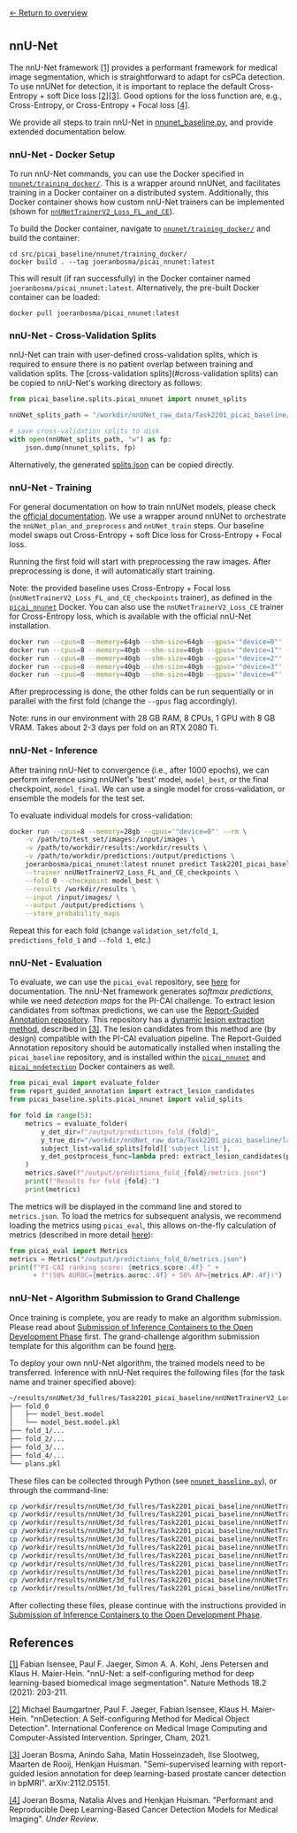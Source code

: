 [← Return to overview](https://github.com/DIAGNijmegen/picai_baseline#baseline-ai-models-for-prostate-cancer-detection-in-mri)

#

## nnU-Net
The nnU-Net framework [[1]](#1) provides a performant framework for medical image segmentation, which is straightforward to adapt for csPCa detection. To use nnUNet for detection, it is important to replace the default Cross-Entropy + soft Dice loss [[2]](#2)[[3]](#3). Good options for the loss function are, e.g., Cross-Entropy, or Cross-Entropy + Focal loss [[4]](#4).

We provide all steps to train nnU-Net in [nnunet_baseline.py](src/picai_baseline/nnunet/nnunet_baseline.py), and provide extended documentation below.


### nnU-Net - Docker Setup
To run nnU-Net commands, you can use the Docker specified in [`nnunet/training_docker/`](src/picai_baseline/nnunet/training_docker/). This is a wrapper around nnUNet, and facilitates training in a Docker container on a distributed system. Additionally, this Docker container shows how custom nnU-Net trainers can be implemented (shown for [`nnUNetTrainerV2_Loss_FL_and_CE`](src/picai_baseline/nnunet/training_docker/nnUNetTrainerV2_Loss_FL_and_CE.py)).

To build the Docker container, navigate to [`nnunet/training_docker/`](src/picai_baseline/nnunet/training_docker/) and build the container:

```
cd src/picai_baseline/nnunet/training_docker/
docker build . --tag joeranbosma/picai_nnunet:latest
```

This will result (if ran successfully) in the Docker container named `joeranbosma/picai_nnunet:latest`. Alternatively, the pre-built Docker container can be loaded:

```
docker pull joeranbosma/picai_nnunet:latest
```


### nnU-Net - Cross-Validation Splits
nnU-Net can train with user-defined cross-validation splits, which is required to ensure there is no patient overlap between training and validation splits. The [cross-validation splits](#cross-validation splits) can be copied to nnU-Net's working directory as follows:

```python
from picai_baseline.splits.picai_nnunet import nnunet_splits

nnUNet_splits_path = "/workdir/nnUNet_raw_data/Task2201_picai_baseline/splits.json"

# save cross-validation splits to disk
with open(nnUNet_splits_path, "w") as fp:
    json.dump(nnunet_splits, fp)
```

Alternatively, the generated [splits.json](src/picai_baseline/splits/picai_nnunet/splits.json) can be copied directly.


### nnU-Net - Training
For general documentation on how to train nnUNet models, please check the [official documentation](https://github.com/MIC-DKFZ/nnUNet#usage). We use a wrapper around nnUNet to orchestrate the `nnUNet_plan_and_preprocess` and `nnUNet_train` steps. Our baseline model swaps out Cross-Entropy + soft Dice loss for Cross-Entropy + Focal loss.

Running the first fold will start with preprocessing the raw images. After preprocessing is done, it will automatically start training.

Note: the provided baseline uses Cross-Entropy + Focal loss (`nnUNetTrainerV2_Loss_FL_and_CE_checkpoints` trainer), as defined in the [`picai_nnunet`](src/picai_baseline/nnunet/training_docker) Docker. You can also use the `nnUNetTrainerV2_Loss_CE` trainer for Cross-Entropy loss, which is available with the official nnU-Net installation.

```bash
docker run --cpus=8 --memory=64gb --shm-size=64gb --gpus='"device=0"' --rm -v /path/to/workdir:/workdir/ joeranbosma/picai_nnunet:latest nnunet plan_train Task2203_picai_baseline /workdir/ --trainer nnUNetTrainerV2_Loss_FL_and_CE_checkpoints --fold 0 --custom_split /workdir/nnUNet_raw_data/Task2203_picai_baseline/splits.json
docker run --cpus=8 --memory=40gb --shm-size=40gb --gpus='"device=1"' --rm -v /path/to/workdir:/workdir/ joeranbosma/picai_nnunet:latest nnunet plan_train Task2203_picai_baseline /workdir/ --trainer nnUNetTrainerV2_Loss_FL_and_CE_checkpoints --fold 1 --custom_split /workdir/nnUNet_raw_data/Task2203_picai_baseline/splits.json
docker run --cpus=8 --memory=40gb --shm-size=40gb --gpus='"device=2"' --rm -v /path/to/workdir:/workdir/ joeranbosma/picai_nnunet:latest nnunet plan_train Task2203_picai_baseline /workdir/ --trainer nnUNetTrainerV2_Loss_FL_and_CE_checkpoints --fold 2 --custom_split /workdir/nnUNet_raw_data/Task2203_picai_baseline/splits.json
docker run --cpus=8 --memory=40gb --shm-size=40gb --gpus='"device=3"' --rm -v /path/to/workdir:/workdir/ joeranbosma/picai_nnunet:latest nnunet plan_train Task2203_picai_baseline /workdir/ --trainer nnUNetTrainerV2_Loss_FL_and_CE_checkpoints --fold 3 --custom_split /workdir/nnUNet_raw_data/Task2203_picai_baseline/splits.json
docker run --cpus=8 --memory=40gb --shm-size=40gb --gpus='"device=4"' --rm -v /path/to/workdir:/workdir/ joeranbosma/picai_nnunet:latest nnunet plan_train Task2203_picai_baseline /workdir/ --trainer nnUNetTrainerV2_Loss_FL_and_CE_checkpoints --fold 4 --custom_split /workdir/nnUNet_raw_data/Task2203_picai_baseline/splits.json

```

After preprocessing is done, the other folds can be run sequentially or in parallel with the first fold (change the `--gpus` flag accordingly).

Note: runs in our environment with 28 GB RAM, 8 CPUs, 1 GPU with 8 GB VRAM. Takes about 2-3 days per fold on an RTX 2080 Ti.


### nnU-Net - Inference
After training nnU-Net to convergence (i.e., after 1000 epochs), we can perform inference using nnUNet's 'best' model, `model_best`, or the final checkpoint, `model_final`. We can use a single model for cross-validation, or ensemble the models for the test set.

To evaluate individual models for cross-validation:

```bash
docker run --cpus=8 --memory=28gb --gpus='"device=0"' --rm \
    -v /path/to/test_set/images:/input/images \
    -v /path/to/workdir/results:/workdir/results \
    -v /path/to/workdir/predictions:/output/predictions \
    joeranbosma/picai_nnunet:latest nnunet predict Task2201_picai_baseline \
    --trainer nnUNetTrainerV2_Loss_FL_and_CE_checkpoints \
    --fold 0 --checkpoint model_best \
    --results /workdir/results \
    --input /input/images/ \
    --output /output/predictions \
    --store_probability_maps
```

Repeat this for each fold (change `validation_set/fold_1`, `predictions_fold_1` and `--fold 1`, etc.)


### nnU-Net - Evaluation
To evaluate, we can use the `picai_eval` repository, see [here](https://github.com/DIAGNijmegen/picai_eval) for documentation.
The nnU-Net framework generates _softmax predictions_, while we need _detection maps_ for the PI-CAI challenge. To extract lesion candidates from softmax predictions, we can use the [Report-Guided Annotation repository](https://github.com/DIAGNijmegen/Report-Guided-Annotation). This repository has a [dynamic lesion extraction method](https://github.com/DIAGNijmegen/Report-Guided-Annotation/blob/main/src/report_guided_annotation/extract_lesion_candidates.py), described in [[3]](#3). The lesion candidates from this method are (by design) compatible with the PI-CAI evaluation pipeline. The Report-Guided Annotation repository should be automatically installed when installing the `picai_baseline` repository, and is installed within the [`picai_nnunet`][picai_nnunet_docker] and [`picai_nndetection`][picai_nndetection_docker] Docker containers as well.

```python
from picai_eval import evaluate_folder
from report_guided_annotation import extract_lesion_candidates
from picai_baseline.splits.picai_nnunet import valid_splits

for fold in range(5):
    metrics = evaluate_folder(
        y_det_dir=f"/output/predictions_fold_{fold}",
        y_true_dir="/workdir/nnUNet_raw_data/Task2201_picai_baseline/labelsTr",
        subject_list=valid_splits[fold]['subject_list'],
        y_det_postprocess_func=lambda pred: extract_lesion_candidates(pred)[0],
    )
    metrics.save(f"/output/predictions_fold_{fold}/metrics.json")
    print(f"Results for fold {fold}:")
    print(metrics)
```

The metrics will be displayed in the command line and stored to `metrics.json`. To load the metrics for subsequent analysis, we recommend loading the metrics using `picai_eval`, this allows on-the-fly calculation of metrics (described in more detail [here](https://github.com/DIAGNijmegen/picai_eval#accessing-metrics-after-evaluation)):

```python
from picai_eval import Metrics
metrics = Metrics("/output/predictions_fold_0/metrics.json")
print(f"PI-CAI ranking score: {metrics.score:.4f} " +
      + f"(50% AUROC={metrics.auroc:.4f} + 50% AP={metrics.AP:.4f})")
```

### nnU-Net - Algorithm Submission to Grand Challenge
Once training is complete, you are ready to make an algorithm submission. Please read about [Submission of Inference Containers to the Open Development Phase](https://pi-cai.grand-challenge.org/ai-algorithm-submissions/) first. The grand-challenge algorithm submission template for this algorithm can be found [here](https://github.com/DIAGNijmegen/picai_nnunet_gc_algorithm).

To deploy your own nnU-Net algorithm, the trained models need to be transferred. Inference with nnU-Net requires the following files (for the task name and trainer specified above):

```bash
~/results/nnUNet/3d_fullres/Task2201_picai_baseline/nnUNetTrainerV2_Loss_FL_and_CE_checkpoints__nnUNetPlansv2.1
├── fold_0
│   ├── model_best.model
│   └── model_best.model.pkl
├── fold_1/...
├── fold_2/...
├── fold_3/...
├── fold_4/...
└── plans.pkl
```

These files can be collected through Python (see [`nnunet_baseline.py`](src/picai_baseline/nnunet/nnunet_baseline.py)), or through the command-line:

```bash
cp /workdir/results/nnUNet/3d_fullres/Task2201_picai_baseline/nnUNetTrainerV2_Loss_FL_and_CE_checkpoints__nnUNetPlansv2.1/fold_0/model_best.model /path/to/repos/picai_nnunet_gc_algorithm/results/nnUNet/3d_fullres/Task2201_picai_baseline/nnUNetTrainerV2_Loss_FL_and_CE_checkpoints__nnUNetPlansv2.1/fold_0/model_best.model
cp /workdir/results/nnUNet/3d_fullres/Task2201_picai_baseline/nnUNetTrainerV2_Loss_FL_and_CE_checkpoints__nnUNetPlansv2.1/fold_0/model_best.model.pkl /path/to/repos/picai_nnunet_gc_algorithm/results/nnUNet/3d_fullres/Task2201_picai_baseline/nnUNetTrainerV2_Loss_FL_and_CE_checkpoints__nnUNetPlansv2.1/fold_0/model_best.model.pkl
cp /workdir/results/nnUNet/3d_fullres/Task2201_picai_baseline/nnUNetTrainerV2_Loss_FL_and_CE_checkpoints__nnUNetPlansv2.1/fold_1/model_best.model /path/to/repos/picai_nnunet_gc_algorithm/results/nnUNet/3d_fullres/Task2201_picai_baseline/nnUNetTrainerV2_Loss_FL_and_CE_checkpoints__nnUNetPlansv2.1/fold_1/model_best.model
cp /workdir/results/nnUNet/3d_fullres/Task2201_picai_baseline/nnUNetTrainerV2_Loss_FL_and_CE_checkpoints__nnUNetPlansv2.1/fold_1/model_best.model.pkl /path/to/repos/picai_nnunet_gc_algorithm/results/nnUNet/3d_fullres/Task2201_picai_baseline/nnUNetTrainerV2_Loss_FL_and_CE_checkpoints__nnUNetPlansv2.1/fold_1/model_best.model.pkl
cp /workdir/results/nnUNet/3d_fullres/Task2201_picai_baseline/nnUNetTrainerV2_Loss_FL_and_CE_checkpoints__nnUNetPlansv2.1/fold_2/model_best.model /path/to/repos/picai_nnunet_gc_algorithm/results/nnUNet/3d_fullres/Task2201_picai_baseline/nnUNetTrainerV2_Loss_FL_and_CE_checkpoints__nnUNetPlansv2.1/fold_2/model_best.model
cp /workdir/results/nnUNet/3d_fullres/Task2201_picai_baseline/nnUNetTrainerV2_Loss_FL_and_CE_checkpoints__nnUNetPlansv2.1/fold_2/model_best.model.pkl /path/to/repos/picai_nnunet_gc_algorithm/results/nnUNet/3d_fullres/Task2201_picai_baseline/nnUNetTrainerV2_Loss_FL_and_CE_checkpoints__nnUNetPlansv2.1/fold_2/model_best.model.pkl
cp /workdir/results/nnUNet/3d_fullres/Task2201_picai_baseline/nnUNetTrainerV2_Loss_FL_and_CE_checkpoints__nnUNetPlansv2.1/fold_3/model_best.model /path/to/repos/picai_nnunet_gc_algorithm/results/nnUNet/3d_fullres/Task2201_picai_baseline/nnUNetTrainerV2_Loss_FL_and_CE_checkpoints__nnUNetPlansv2.1/fold_3/model_best.model
cp /workdir/results/nnUNet/3d_fullres/Task2201_picai_baseline/nnUNetTrainerV2_Loss_FL_and_CE_checkpoints__nnUNetPlansv2.1/fold_3/model_best.model.pkl /path/to/repos/picai_nnunet_gc_algorithm/results/nnUNet/3d_fullres/Task2201_picai_baseline/nnUNetTrainerV2_Loss_FL_and_CE_checkpoints__nnUNetPlansv2.1/fold_3/model_best.model.pkl
cp /workdir/results/nnUNet/3d_fullres/Task2201_picai_baseline/nnUNetTrainerV2_Loss_FL_and_CE_checkpoints__nnUNetPlansv2.1/fold_4/model_best.model /path/to/repos/picai_nnunet_gc_algorithm/results/nnUNet/3d_fullres/Task2201_picai_baseline/nnUNetTrainerV2_Loss_FL_and_CE_checkpoints__nnUNetPlansv2.1/fold_4/model_best.model
cp /workdir/results/nnUNet/3d_fullres/Task2201_picai_baseline/nnUNetTrainerV2_Loss_FL_and_CE_checkpoints__nnUNetPlansv2.1/fold_4/model_best.model.pkl /path/to/repos/picai_nnunet_gc_algorithm/results/nnUNet/3d_fullres/Task2201_picai_baseline/nnUNetTrainerV2_Loss_FL_and_CE_checkpoints__nnUNetPlansv2.1/fold_4/model_best.model.pkl
cp /workdir/results/nnUNet/3d_fullres/Task2201_picai_baseline/nnUNetTrainerV2_Loss_FL_and_CE_checkpoints__nnUNetPlansv2.1/plans.pkl /path/to/repos/picai_nnunet_gc_algorithm/results/nnUNet/3d_fullres/Task2201_picai_baseline/nnUNetTrainerV2_Loss_FL_and_CE_checkpoints__nnUNetPlansv2.1/plans.pkl
```

After collecting these files, please continue with the instructions provided in [Submission of Inference Containers to the Open Development Phase](https://pi-cai.grand-challenge.org/ai-algorithm-submissions/).


## References
<a id="1" href="https://www.nature.com/articles/s41592-020-01008-z">[1]</a> 
Fabian Isensee, Paul F. Jaeger, Simon A. A. Kohl, Jens Petersen and Klaus H. Maier-Hein. "nnU-Net: a self-configuring method for deep learning-based biomedical image segmentation". Nature Methods 18.2 (2021): 203-211.

<a id="2" href="https://link.springer.com/chapter/10.1007/978-3-030-87240-3_51">[2]</a> 
Michael Baumgartner, Paul F. Jaeger, Fabian Isensee, Klaus H. Maier-Hein. "nnDetection: A Self-configuring Method for Medical Object Detection". International Conference on Medical Image Computing and Computer-Assisted Intervention. Springer, Cham, 2021.

<a id="3" href="https://arxiv.org/abs/2112.05151">[3]</a> 
Joeran Bosma, Anindo Saha, Matin Hosseinzadeh, Ilse Slootweg, Maarten de Rooij, Henkjan Huisman. "Semi-supervised learning with report-guided lesion annotation for deep learning-based prostate cancer detection in bpMRI". arXiv:2112.05151.

<a id="4" href="#">[4]</a> 
Joeran Bosma, Natalia Alves and Henkjan Huisman. "Performant and Reproducible Deep Learning-Based Cancer Detection Models for Medical Imaging". _Under Review_.


[picai_nnunet_docker]: https://hub.docker.com/r/joeranbosma/picai_nnunet
[picai_nndetection_docker]: https://hub.docker.com/r/joeranbosma/picai_nndetection
